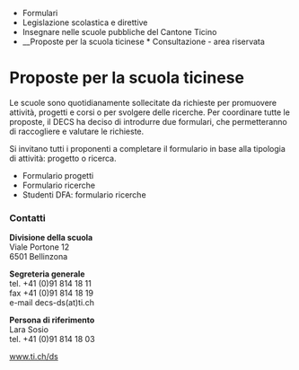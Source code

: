  * Formulari
  * Legislazione scolastica e direttive
  * Insegnare nelle scuole pubbliche del Cantone Ticino
  *  __Proposte per la scuola ticinese
    * Consultazione - area riservata

#  Proposte per la scuola ticinese

Le scuole sono quotidianamente sollecitate da richieste per promuovere
attività, progetti e corsi o per svolgere delle ricerche. Per coordinare tutte
le proposte, il DECS ha deciso di introdurre due formulari, che permetteranno
di raccogliere e valutare le richieste.

Si invitano tutti i proponenti a completare il formulario in base alla
tipologia di attività: progetto o ricerca.  

  * Formulario progetti
  * Formulario ricerche 
  * Studenti DFA: formulario ricerche

###  Contatti

**Divisione della scuola**  
Viale Portone 12  
6501 Bellinzona

**Segreteria generale**  
tel. +41 (0)91 814 18 11  
fax +41 (0)91 814 18 19  
e-mail decs-ds(at)ti.ch

 **Persona di riferimento**  
Lara Sosio  
tel. +41 (0)91 814 18 03

www.ti.ch/ds

